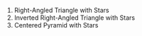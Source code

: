 1.  Right-Angled Triangle with Stars
2.  Inverted Right-Angled Triangle with Stars
3.  Centered Pyramid with Stars
